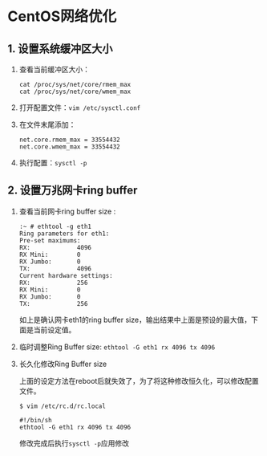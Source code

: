 # CentOS网络优化

## 1. 设置系统缓冲区大小

1. 查看当前缓冲区大小：

    ```shell
    cat /proc/sys/net/core/rmem_max
    cat /proc/sys/net/core/wmem_max
    ```

2. 打开配置文件：```vim /etc/sysctl.conf```
3. 在文件末尾添加：

    ```shell
    net.core.rmem_max = 33554432
    net.core.wmem_max = 33554432
    ```

4. 执行配置：```sysctl -p```

## 2. 设置万兆网卡ring buffer

1. 查看当前网卡ring buffer size :

    ```shell
    :~ # ethtool -g eth1
    Ring parameters for eth1:
    Pre-set maximums:
    RX:             4096
    RX Mini:        0
    RX Jumbo:       0
    TX:             4096
    Current hardware settings:
    RX:             256
    RX Mini:        0
    RX Jumbo:       0
    TX:             256
    ```

    如上是确认网卡eth1的ring buffer size，输出结果中上面是预设的最大值，下面是当前设定值。
2. 临时调整Ring Buffer size: ```ethtool -G eth1 rx 4096 tx 4096```
3. 长久化修改Ring Buffer size

    上面的设定方法在reboot后就失效了，为了将这种修改恒久化，可以修改配置文件。

    ```shell
    $ vim /etc/rc.d/rc.local

    #!/bin/sh
    ethtool -G eth1 rx 4096 tx 4096
    ```

    修改完成后执行```sysctl -p```应用修改
